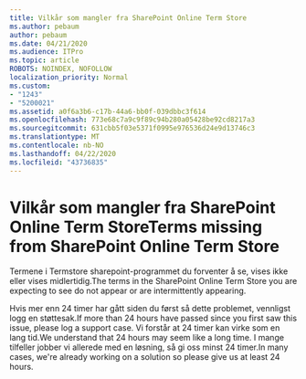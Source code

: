 ```yaml
---
title: Vilkår som mangler fra SharePoint Online Term Store
ms.author: pebaum
author: pebaum
ms.date: 04/21/2020
ms.audience: ITPro
ms.topic: article
ROBOTS: NOINDEX, NOFOLLOW
localization_priority: Normal
ms.custom:
- "1243"
- "5200021"
ms.assetid: a0f6a3b6-c17b-44a6-bb0f-039dbbc3f614
ms.openlocfilehash: 773e68c7a9c9f89c94b280a05428be92cd8217a3
ms.sourcegitcommit: 631cbb5f03e5371f0995e976536d24e9d13746c3
ms.translationtype: MT
ms.contentlocale: nb-NO
ms.lasthandoff: 04/22/2020
ms.locfileid: "43736835"
---
```

# <a name="terms-missing-from-sharepoint-online-term-store"></a><span data-ttu-id="28f1d-102">Vilkår som mangler fra SharePoint Online Term Store</span><span class="sxs-lookup"><span data-stu-id="28f1d-102">Terms missing from SharePoint Online Term Store</span></span>

<span data-ttu-id="28f1d-103">Termene i Termstore sharepoint-programmet du forventer å se, vises ikke eller vises midlertidig.</span><span class="sxs-lookup"><span data-stu-id="28f1d-103">The terms in the SharePoint Online Term Store you are expecting to see do not appear or are intermittently appearing.</span></span>
  
<span data-ttu-id="28f1d-104">Hvis mer enn 24 timer har gått siden du først så dette problemet, vennligst logg en støttesak.</span><span class="sxs-lookup"><span data-stu-id="28f1d-104">If more than 24 hours have passed since you first saw this issue, please log a support case.</span></span> <span data-ttu-id="28f1d-105">Vi forstår at 24 timer kan virke som en lang tid.</span><span class="sxs-lookup"><span data-stu-id="28f1d-105">We understand that 24 hours may seem like a long time.</span></span> <span data-ttu-id="28f1d-106">I mange tilfeller jobber vi allerede med en løsning, så gi oss minst 24 timer.</span><span class="sxs-lookup"><span data-stu-id="28f1d-106">In many cases, we're already working on a solution so please give us at least 24 hours.</span></span>
  